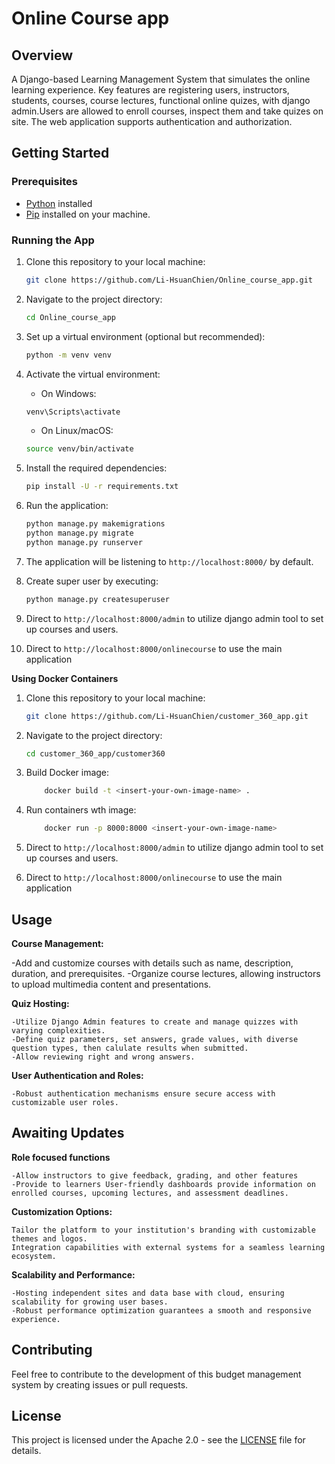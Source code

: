 # Online Course app

## Overview
A Django-based Learning Management System that simulates the online learning experience. Key features are registering users, instructors, students, courses, course lectures, functional online quizes, with django admin.Users are allowed to enroll courses, inspect them and take quizes on site. The web application supports authentication and authorization.

## Getting Started

### Prerequisites

- [Python](https://www.python.org/) installed
- [Pip](https://pip.pypa.io/en/stable/) installed on your machine.

### Running the App

1. Clone this repository to your local machine:

    ```bash
    git clone https://github.com/Li-HsuanChien/Online_course_app.git
    ```

2. Navigate to the project directory:

    ```bash
    cd Online_course_app
    ```

3.  Set up a virtual environment (optional but recommended):

    ```bash
    python -m venv venv
    ```

4. Activate the virtual environment:

    - On Windows:

    ```bash
    venv\Scripts\activate
    ```

    - On Linux/macOS:

    ```bash 
    source venv/bin/activate
    ```

5. Install the required dependencies:

    ```bash
    pip install -U -r requirements.txt
    ```

6. Run the application:

    ```bash
    python manage.py makemigrations
    python manage.py migrate
    python manage.py runserver
    ```
7. The application will be listening to `http://localhost:8000/` by default.

8. Create super user by executing:

    ```bash
    python manage.py createsuperuser
    ```

8. Direct to `http://localhost:8000/admin` to utilize django admin tool to set up courses and users.

9. Direct to `http://localhost:8000/onlinecourse` to use the main application

**Using Docker Containers**

1. Clone this repository to your local machine:

    ```bash
    git clone https://github.com/Li-HsuanChien/customer_360_app.git
    ```

2. Navigate to the project directory:

    ```bash
    cd customer_360_app/customer360
    ```
3. Build Docker image:

    ```bash
        docker build -t <insert-your-own-image-name> .
    ```

3. Run containers wth image:

    ```bash
        docker run -p 8000:8000 <insert-your-own-image-name>
    ```
4. Direct to `http://localhost:8000/admin` to utilize django admin tool to set up courses and users.

5. Direct to `http://localhost:8000/onlinecourse` to use the main application

## Usage
  **Course Management:**
  
  -Add and customize courses with details such as name, description, duration, and prerequisites.
  -Organize course lectures, allowing instructors to upload multimedia content and presentations.

  **Quiz Hosting:**

    -Utilize Django Admin features to create and manage quizzes with varying complexities.
    -Define quiz parameters, set answers, grade values, with diverse question types, then calulate results when submitted.
    -Allow reviewing right and wrong answers.

**User Authentication and Roles:**

    -Robust authentication mechanisms ensure secure access with customizable user roles.


## Awaiting Updates

**Role focused functions**
    
    -Allow instructors to give feedback, grading, and other features
    -Provide to learners User-friendly dashboards provide information on enrolled courses, upcoming lectures, and assessment deadlines.

**Customization Options:**

    Tailor the platform to your institution's branding with customizable themes and logos.
    Integration capabilities with external systems for a seamless learning ecosystem.

**Scalability and Performance:**

    -Hosting independent sites and data base with cloud, ensuring scalability for growing user bases.
    -Robust performance optimization guarantees a smooth and responsive experience.

## Contributing

Feel free to contribute to the development of this budget management system by creating issues or pull requests.

## License

This project is licensed under the Apache 2.0 - see the [LICENSE](LICENSE) file for details.
